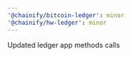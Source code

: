 ```yaml
---
'@chainify/bitcoin-ledger': minor
'@chainify/hw-ledger': minor
---
```


Updated ledger app methods calls
